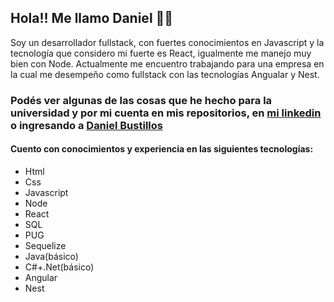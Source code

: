## Hola!! Me llamo Daniel 👋👋 
Soy un desarrollador fullstack, con fuertes conocimientos en Javascript y la tecnología que considero mi fuerte es React, igualmente me manejo muy bien con Node.
Actualmente me encuentro trabajando para una empresa en la cual me desempeño como fullstack con las tecnologías Angualar y Nest.

### Podés ver algunas de las cosas que he hecho para la universidad y por mi cuenta en mis repositorios, en [mi linkedin](https://www.linkedin.com/in/daniel-alejandro-bustillos/) o ingresando a [Daniel Bustillos](https://www.daniel-bustillos.com.ar/)


#### Cuento con conocimientos y experiencia en las siguientes tecnologías: 
- Html
- Css
- Javascript
- Node
- React
- SQL
- PUG
- Sequelize
- Java(básico)
- C#+.Net(básico) 
- Angular
- Nest

<!---
dbdv/dbdv is a ✨ special ✨ repository because its `README.md` (this file) appears on your GitHub profile.
You can click the Preview link to take a look at your changes.
--->
